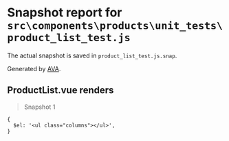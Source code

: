 # Snapshot report for `src\components\products\unit_tests\product_list_test.js`

The actual snapshot is saved in `product_list_test.js.snap`.

Generated by [AVA](https://ava.li).

## ProductList.vue renders

> Snapshot 1

    {
      $el: '<ul class="columns"></ul>',
    }
